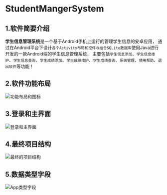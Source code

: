 # StudentMangerSystem
## 1.软件简要介绍
**学生信息管理系统**是一个基于Android手机上运行的管理学生信息的安卓应用，
通过在Android平台下设计`各个Activity布局和控件与结合SQLite数据库`使用Java进行开发的一款Android端的学生信息管理系统，
主要包括`学生信息添加`、`学生信息维护`、`学生信息查询`、`学生成绩添加`、`学生成绩维护`、`学生成绩查询`、`系统管理`、`使用帮助`、`退出软件`等功能！
## 2.软件功能布局
![功能布局和图标](https://s1.ax1x.com/2020/10/03/01TujS.png)
## 3.登录和主界面
![登录和主界面](https://s1.ax1x.com/2020/10/03/01TMng.png)
## 4.最终项目结构
![最终的项目结构](https://s1.ax1x.com/2020/10/03/01Tnc8.jpg)
## 5.数据类型字段
![App类型字段](https://s1.ax1x.com/2020/10/02/0lgFhQ.jpg)

